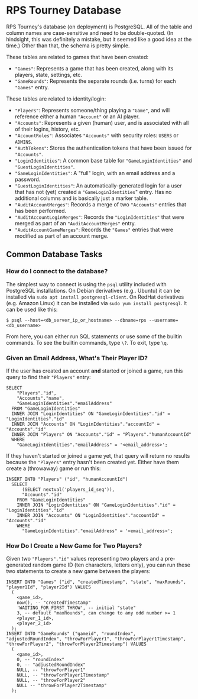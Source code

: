 # RPS Tourney Database

RPS Tourney's database (on deployment) is PostgreSQL.
All of the table and column names are case-sensitive
  and need to be double-quoted.
(In hindsight, this was definitely a mistake,
  but it seemed like a good idea at the time.)
Other than that, the schema is pretty simple.

These tables are related to games that have been created:

* `"Games"`:
  Represents a game that has been created,
    along with its players, state, settings, etc.
* `"GameRounds"`:
  Represents the separate rounds (i.e. turns) for each `"Games"` entry.

These tables are related to identity/login:

* `"Players"`:
  Represents someone/thing playing a `"Game"`,
    and will reference either a human `"Account"` or an AI player.
* `"Accounts"`:
  Represents a given (human) user,
    and is associated with all of their logins, history, etc.
* `"AccountRoles"`:
  Associates `"Accounts"` with security roles: `USERS` or `ADMINS`.
* `"AuthTokens"`:
  Stores the authentication tokens that have been issued for `"Accounts"`.
* `"LoginIdentities"`:
  A common base table for `"GameLoginIdentities"` and `"GuestLoginIdentities"`.
* `"GameLoginIdentities"`:
  A "full" login, with an email address and a password.
* `"GuestLoginIdentities"`:
  An automatically-generated login for a user
    that has not (yet) created a `"GameLoginIdentities`" entry.
  Has no additional columns and is basically just a marker table.
* `"AuditAccountMerges"`:
  Records a merge of two `"Accounts"` entries that has been performed.
* `"AuditAccountLoginMerges"`:
  Records the `"LoginIdentities"` that were merged as part of an `"AuditAccountMerges"` entry.
* `"AuditAccountGameMerges"`:
  Records the `"Games"` entries that were modified as part of an account merge.

## Common Database Tasks

### How do I connect to the database?

The simplest way to connect is using the `psql` utility included with PostgreSQL installations.
On Debian derivatives (e.g.. Ubuntu) it can be installed via `sudo apt install postgresql-client`.
On RedHat derivatives (e.g. Amazon Linux) it can be installed via `sudo yum install postgresql`.
It can be used like this:

    $ psql --host=<db_server_ip_or_hostname> --dbname=rps --username=<db_username>

From here, you can either run SQL statements or use some of the builtin commands.
To see the builtin commands, type `\?`.
To exit, type `\q`.

### Given an Email Address, What's Their Player ID?

If the user has created an account **and** started or joined a game,
  run this query to find their `"Players"` entry:

    SELECT
        "Players"."id",
        "Accounts"."name",
        "GameLoginIdentities"."emailAddress"
      FROM "GameLoginIdentities"
      INNER JOIN "LoginIdentities" ON "GameLoginIdentities"."id" = "LoginIdentities"."id"
      INNER JOIN "Accounts" ON "LoginIdentities"."accountId" = "Accounts"."id"
      INNER JOIN "Players" ON "Accounts"."id" = "Players"."humanAccountId"
      WHERE
        "GameLoginIdentities"."emailAddress" = '<email_address>';

If they haven't started or joined a game yet,
  that query will return no results because the `"Players"` entry hasn't been created yet.
Either have them create a (throwaway) game or run this:

    INSERT INTO "Players" ("id", "humanAccountId")
      SELECT
          (SELECT nextval('players_id_seq')),
          "Accounts"."id"
        FROM "GameLoginIdentities"
        INNER JOIN "LoginIdentities" ON "GameLoginIdentities"."id" = "LoginIdentities"."id"
        INNER JOIN "Accounts" ON "LoginIdentities"."accountId" = "Accounts"."id"
        WHERE
          "GameLoginIdentities"."emailAddress" = '<email_address>';

### How Do I Create a New Game for Two Players?

Given two `"Players"."id"` values representing two players
  and a pre-generated random game ID (ten characters, letters only),
  you can run these two statements to create a new game between the players:

    INSERT INTO "Games" ("id", "createdTimestamp", "state", "maxRounds", "player1Id", "player2Id") VALUES
      (
        <game_id>,
        now(), -- "createdTimestamp"
        'WAITING_FOR_FIRST_THROW', -- initial "state"
        3, -- default "maxRounds", can change to any odd number >= 1
        <player_1_id>,
        <player_2_id>
      );
    INSERT INTO "GameRounds" ("gameid", "roundIndex", "adjustedRoundIndex", "throwForPlayer1", "throwForPlayer1Timestamp", "throwForPlayer2", "throwForPlayer2Timestamp") VALUES
      (
        <game_id>,
        0, -- "roundIndex"
        0, -- "adjustedRoundIndex"
        NULL, -- "throwForPlayer1"
        NULL, -- "throwForPlayer1Timestamp"
        NULL, -- "throwForPlayer2"
        NULL -- "throwForPlayer2Timestamp"
      );
